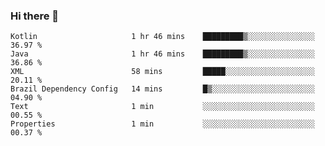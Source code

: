 ### Hi there 👋

<!--START_SECTION:waka-->

```text
Kotlin                     1 hr 46 mins    █████████▒░░░░░░░░░░░░░░░   36.97 %
Java                       1 hr 46 mins    █████████▒░░░░░░░░░░░░░░░   36.86 %
XML                        58 mins         █████░░░░░░░░░░░░░░░░░░░░   20.11 %
Brazil Dependency Config   14 mins         █▒░░░░░░░░░░░░░░░░░░░░░░░   04.90 %
Text                       1 min           ░░░░░░░░░░░░░░░░░░░░░░░░░   00.55 %
Properties                 1 min           ░░░░░░░░░░░░░░░░░░░░░░░░░   00.37 %
```

<!--END_SECTION:waka-->

<!--
**jerry-shao/jerry-shao** is a ✨ _special_ ✨ repository because its `README.md` (this file) appears on your GitHub profile.

Here are some ideas to get you started:

- 🔭 I’m currently working on ...
- 🌱 I’m currently learning ...
- 👯 I’m looking to collaborate on ...
- 🤔 I’m looking for help with ...
- 💬 Ask me about ...
- 📫 How to reach me: ...
- 😄 Pronouns: ...
- ⚡ Fun fact: ...
-->
